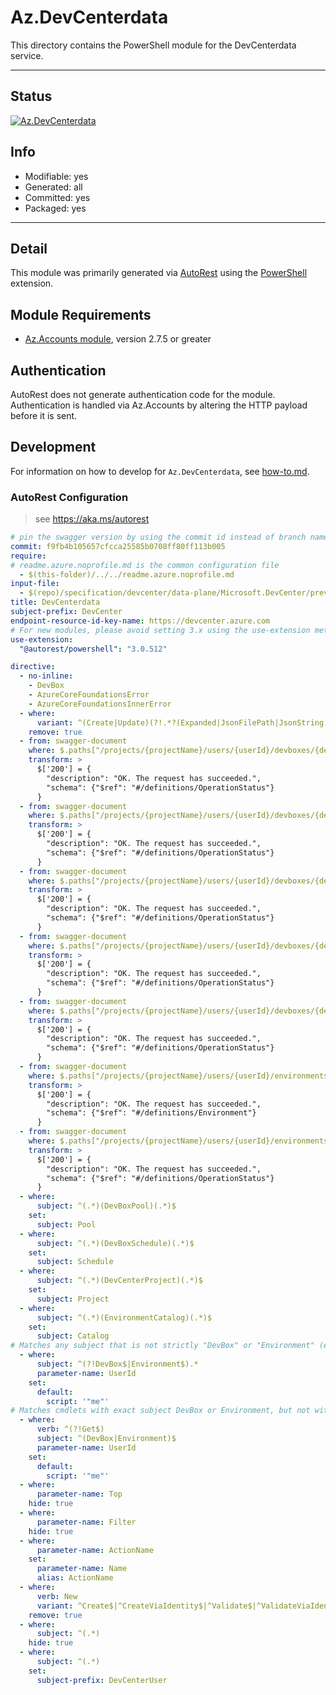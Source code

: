<!-- region Generated -->
# Az.DevCenterdata
This directory contains the PowerShell module for the DevCenterdata service.

---
## Status
[![Az.DevCenterdata](https://img.shields.io/powershellgallery/v/Az.DevCenterdata.svg?style=flat-square&label=Az.DevCenterdata "Az.DevCenterdata")](https://www.powershellgallery.com/packages/Az.DevCenterdata/)

## Info
- Modifiable: yes
- Generated: all
- Committed: yes
- Packaged: yes

---
## Detail
This module was primarily generated via [AutoRest](https://github.com/Azure/autorest) using the [PowerShell](https://github.com/Azure/autorest.powershell) extension.

## Module Requirements
- [Az.Accounts module](https://www.powershellgallery.com/packages/Az.Accounts/), version 2.7.5 or greater

## Authentication
AutoRest does not generate authentication code for the module. Authentication is handled via Az.Accounts by altering the HTTP payload before it is sent.

## Development
For information on how to develop for `Az.DevCenterdata`, see [how-to.md](how-to.md).
<!-- endregion -->

### AutoRest Configuration
> see https://aka.ms/autorest

```yaml
# pin the swagger version by using the commit id instead of branch name
commit: f9fb4b105657cfcca25585b0708ff80ff113b005
require:
# readme.azure.noprofile.md is the common configuration file
  - $(this-folder)/../../readme.azure.noprofile.md
input-file:
  - $(repo)/specification/devcenter/data-plane/Microsoft.DevCenter/preview/2024-05-01-preview/devcenter.json
title: DevCenterdata
subject-prefix: DevCenter
endpoint-resource-id-key-name: https://devcenter.azure.com
# For new modules, please avoid setting 3.x using the use-extension method and instead, use 4.x as the default option
use-extension:
  "@autorest/powershell": "3.0.512"

directive:
  - no-inline:
    - DevBox
    - AzureCoreFoundationsError
    - AzureCoreFoundationsInnerError
  - where:
      variant: ^(Create|Update)(?!.*?(Expanded|JsonFilePath|JsonString))
    remove: true
  - from: swagger-document
    where: $.paths["/projects/{projectName}/users/{userId}/devboxes/{devBoxName}"].delete.responses
    transform: >
      $['200'] = {
        "description": "OK. The request has succeeded.",
        "schema": {"$ref": "#/definitions/OperationStatus"}
      }
  - from: swagger-document
    where: $.paths["/projects/{projectName}/users/{userId}/devboxes/{devBoxName}:start"].post.responses
    transform: >
      $['200'] = {
        "description": "OK. The request has succeeded.",
        "schema": {"$ref": "#/definitions/OperationStatus"}
      }
  - from: swagger-document
    where: $.paths["/projects/{projectName}/users/{userId}/devboxes/{devBoxName}:stop"].post.responses
    transform: >
      $['200'] = {
        "description": "OK. The request has succeeded.",
        "schema": {"$ref": "#/definitions/OperationStatus"}
      }
  - from: swagger-document
    where: $.paths["/projects/{projectName}/users/{userId}/devboxes/{devBoxName}:restart"].post.responses
    transform: >
      $['200'] = {
        "description": "OK. The request has succeeded.",
        "schema": {"$ref": "#/definitions/OperationStatus"}
      }
  - from: swagger-document
    where: $.paths["/projects/{projectName}/users/{userId}/devboxes/{devBoxName}:repair"].post.responses
    transform: >
      $['200'] = {
        "description": "OK. The request has succeeded.",
        "schema": {"$ref": "#/definitions/OperationStatus"}
      }
  - from: swagger-document
    where: $.paths["/projects/{projectName}/users/{userId}/environments/{environmentName}"].put.responses
    transform: >
      $['200'] = {
        "description": "OK. The request has succeeded.",
        "schema": {"$ref": "#/definitions/Environment"}
      }
  - from: swagger-document
    where: $.paths["/projects/{projectName}/users/{userId}/environments/{environmentName}"].delete.responses
    transform: >
      $['200'] = {
        "description": "OK. The request has succeeded.",
        "schema": {"$ref": "#/definitions/OperationStatus"}
      }
  - where:
      subject: ^(.*)(DevBoxPool)(.*)$
    set:
      subject: Pool
  - where:
      subject: ^(.*)(DevBoxSchedule)(.*)$
    set:
      subject: Schedule
  - where:
      subject: ^(.*)(DevCenterProject)(.*)$
    set:
      subject: Project
  - where:
      subject: ^(.*)(EnvironmentCatalog)(.*)$
    set:
      subject: Catalog
# Matches any subject that is not strictly "DevBox" or "Environment" (eg. still includes DevBoxAction)
  - where:
      subject: ^(?!DevBox$|Environment$).*
      parameter-name: UserId
    set:
      default:
        script: '"me"'
# Matches cmdlets with exact subject DevBox or Environment, but not with verb Get
  - where:
      verb: ^(?!Get$)
      subject: ^(DevBox|Environment)$
      parameter-name: UserId
    set:
      default:
        script: '"me"'
  - where:
      parameter-name: Top
    hide: true
  - where:
      parameter-name: Filter
    hide: true
  - where:
      parameter-name: ActionName
    set:
      parameter-name: Name
      alias: ActionName
  - where:
      verb: New
      variant: ^Create$|^CreateViaIdentity$|^Validate$|^ValidateViaIdentity$|
    remove: true
  - where:
      subject: ^(.*)
    hide: true
  - where:
      subject: ^(.*)
    set:
      subject-prefix: DevCenterUser
```
